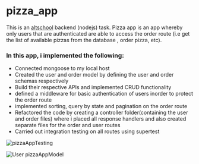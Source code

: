 # pizza_app
This is an [altschool](altschool.com) backend (nodejs) task.
Pizza app is an app whereby only users that are authenticated are able to access the order route (i.e get the list of available pizzas from the database , order pizza, etc). 
### In this app, i implemented the following:
* Connected mongoose to my local host
* Created the user and order model by defining the user and order schemas respectively
* Build their respective APIs and implemented CRUD functionality
* defined a middleware for basic authentication of users inorder to protect the order route
* implemented sorting, query by state and pagination on the order route
* Refactored the code by creating a controller folder(containing the user and order files) where i placed all response handlers and also created separate files for the order and user routes
* Carried out integration testing on all routes using supertest

![pizzaAppTesting](https://user-images.githubusercontent.com/95231247/194046114-163a4246-8b78-4c2f-8281-8cd99ae29806.png)

![User pizzaAppModel](https://user-images.githubusercontent.com/95231247/194046391-f1affc6b-f0b5-4391-8393-df04b2a1d250.png)



